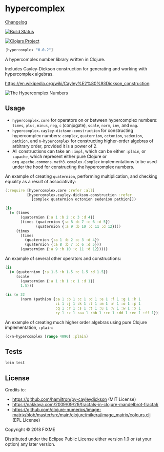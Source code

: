 # hypercomplex

[Changelog](CHANGELOG.md)

[![Build Status](https://travis-ci.com/ogeagla/clj-hypercomplex.svg?branch=master)](https://travis-ci.com/ogeagla/clj-hypercomplex)

[![Clojars Project](https://img.shields.io/clojars/v/hypercomplex.svg)](https://clojars.org/hypercomplex)

```clojure
[hypercomplex "0.0.2"]
```

A hypercomplex number library written in Clojure.

Includes Cayley-Dickson construction for generating and working with hypercomplex algebras.

https://en.wikipedia.org/wiki/Cayley%E2%80%93Dickson_construction

![The Hypercomplex Numbers](papers/Figure1.JPG)

## Usage

 - `hypercomplex.core` for operators on or between hypercomplex numbers: `times`, `plus`, `minus`, `neg`, `c` (conjugate), `scale`, `norm`, `inv`, and `mag`.
 - `hypercomplex.cayley-dickson-construction` for constructing hypercomplex numbers: `complex`, `quaternion`, `octonion`, `sedenion`, `pathion`, and `n-hypercomplex` for constructing higher-order algebras of arbitrary order, provided it is a power of 2.
 - All constructions can take an `:impl`, which can be either `:plain`, or `:apache`, which represent either pure Clojure or `org.apache.commons.math3.complex.Complex` implementations to be used under the hood for constructing the hypercomplex numbers.  


An example of creating `quaternion`, performing multiplication, and checking equality as a result of associativity:
```clojure
(:require [hypercomplex.core :refer :all]
          [hypercomplex.cayley-dickson-construction :refer
            [complex quaternion octonion sedenion pathion]])

(is
  (= (times
       (quaternion {:a 1 :b 2 :c 3 :d 4})
       (times (quaternion {:a 8 :b 7 :c 6 :d 5})
              (quaternion {:a 9 :b 10 :c 11 :d 12})))
     (times
       (times
         (quaternion {:a 1 :b 2 :c 3 :d 4})
         (quaternion {:a 8 :b 7 :c 6 :d 5}))
       (quaternion {:a 9 :b 10 :c 11 :d 12}))))
```
An example of several other operators and constructions:
```clojure
(is 
  (= (quaternion {:a 1.5 :b 1.5 :c 1.5 :d 1.5})
     (scale 
       (quaternion {:a 1 :b 1 :c 1 :d 1})
       1.5)))
       
(is (= 32
       (norm (pathion {:a 1 :b 1 :c 1 :d 1 :e 1 :f 1 :g 1 :h 1
                       :i 1 :j 1 :k 1 :l 1 :m 1 :n 1 :o 1 :p 1
                       :q 1 :r 1 :s 1 :t 1 :u 1 :v 1 :w 1 :x 1
                       :y 1 :z 1 :aa 1 :bb 1 :cc 1 :dd 1 :ee 1 :ff 1}))))       
```
An example of creating much higher order algebras using pure Clojure implementation, `:plain`:
```clojure
(c/n-hypercomplex (range 4096) :plain)
```


## Tests
```bash
lein test
```

## License

Credits to:
  - https://github.com/hamiltron/py-cayleydickson (MIT License)
  - https://nakkaya.com/2009/09/29/fractals-in-clojure-mandelbrot-fractal/
  - https://github.com/clojure-numerics/image-matrix/blob/master/src/main/clojure/mikera/image_matrix/colours.clj (EPL License)

Copyright © 2018 FIXME

Distributed under the Eclipse Public License either version 1.0 or (at
your option) any later version.
